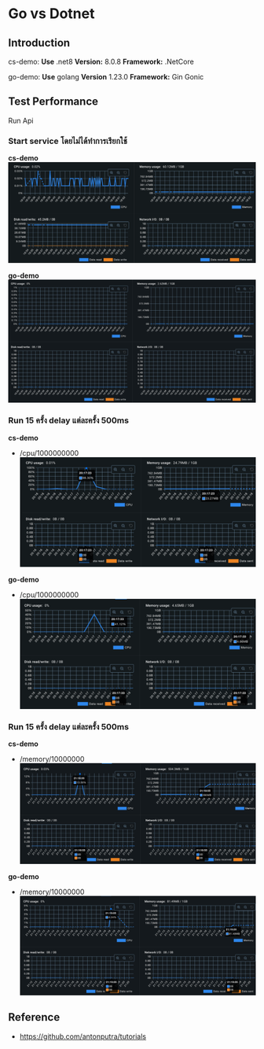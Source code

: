 # Go vs Dotnet

## Introduction

cs-demo: **Use** .net8 **Version:** 8.0.8 **Framework:** .NetCore

go-demo: **Use** golang **Version** 1.23.0 **Framework:** Gin Gonic

## Test Performance

Run Api

### Start service โดยไม่ได้ทำการเรียกใช้
**cs-demo**
![image](./dotnet-demo/document/cs-demo-p1.png)

**go-demo**
![image](./go-demo/document/go-demo-p1.png)

### Run 15 ครั้ง delay แต่ละครั้ง 500ms
**cs-demo**
- /cpu/1000000000
![image](./dotnet-demo/document/cs-demo-p2.png)

**go-demo**
- /cpu/1000000000
![image](./go-demo/document/go-demo-p2.png)

### Run 15 ครั้ง delay แต่ละครั้ง 500ms
**cs-demo**
- /memory/10000000
![image](./dotnet-demo/document/cs-demo-p3.png)

**go-demo**
- /memory/10000000
![image](./go-demo/document/go-demo-p3.png)

## Reference
- https://github.com/antonputra/tutorials